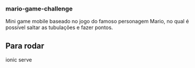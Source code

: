 ### mario-game-challenge
Mini game mobile baseado no jogo do famoso personagem Mario, no qual é possível saltar as tubulações e fazer pontos.

## Para rodar
ionic serve
